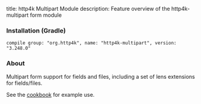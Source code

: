 title: http4k Multipart Module
description: Feature overview of the http4k-multipart form module

### Installation (Gradle)
```compile group: "org.http4k", name: "http4k-multipart", version: "3.248.0"```

### About

Multipart form support for fields and files, including a set of lens extensions for fields/files.

See the [cookbook](/cookbook/multipart_forms/) for example use.
